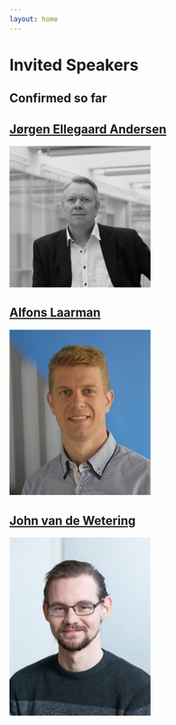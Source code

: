 ```yaml
---
layout: home
---
```


# Invited Speakers

## Confirmed so far

## [Jørgen Ellegaard Andersen](https://www.sdu.dk/da/forskning/dias/researchers/chairs/joergen-ellegaard-andersen)

<img src="assets/images/joergen.jpg" alt="Jørgen" width="250"/>

## [Alfons Laarman](https://alfons.laarman.com/)

<img src="assets/images/alfons.jpg" alt="Alfons" width="250"/>

## [John van de Wetering](https://vdwetering.name/)

<img src="assets/images/john.jpg" alt="John" width="250"/>
